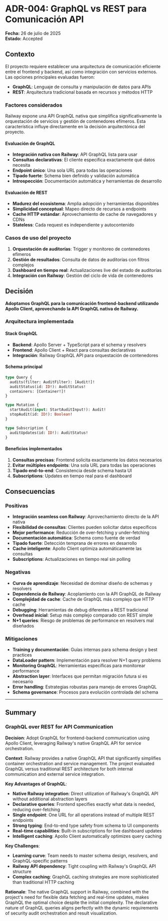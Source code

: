 # ADR-004: GraphQL vs REST para Comunicación API

**Fecha:** 26 de julio de 2025  
**Estado:** Accepted

## Contexto

El proyecto requiere establecer una arquitectura de comunicación eficiente entre el frontend y backend, así como integración con servicios externos. Las opciones principales evaluadas fueron:

- **GraphQL**: Lenguaje de consulta y manipulación de datos para APIs
- **REST**: Arquitectura tradicional basada en recursos y métodos HTTP

### Factores considerados

Railway expone una API GraphQL nativa que simplifica significativamente la orquestación de servicios y gestión de contenedores efímeros. Esta característica influye directamente en la decisión arquitectónica del proyecto.

#### Evaluación de GraphQL

- **Integración nativa con Railway**: API GraphQL lista para usar
- **Consultas declarativas**: El cliente especifica exactamente qué datos necesita
- **Endpoint único**: Una sola URL para todas las operaciones
- **Tipado fuerte**: Schema bien definido y validación automática
- **Introspección**: Documentación automática y herramientas de desarrollo

#### Evaluación de REST

- **Madurez del ecosistema**: Amplia adopción y herramientas disponibles
- **Simplicidad conceptual**: Mapeo directo de recursos a endpoints
- **Cache HTTP estándar**: Aprovechamiento de cache de navegadores y CDNs
- **Stateless**: Cada request es independiente y autocontenido

### Casos de uso del proyecto

1. **Orquestación de auditorías**: Trigger y monitoreo de contenedores efímeros
2. **Gestión de resultados**: Consulta de datos de auditorías con filtros complejos
3. **Dashboard en tiempo real**: Actualizaciones live del estado de auditorías
4. **Integración con Railway**: Gestión del ciclo de vida de contenedores

## Decisión

**Adoptamos GraphQL para la comunicación frontend-backend utilizando Apollo Client, aprovechando la API GraphQL nativa de Railway.**

### Arquitectura implementada

#### Stack GraphQL

- **Backend**: Apollo Server + TypeScript para el schema y resolvers
- **Frontend**: Apollo Client + React para consultas declarativas
- **Integración**: Railway GraphQL API para orquestación de contenedores

#### Schema principal

```graphql
type Query {
  audits(filter: AuditFilter): [Audit!]!
  auditStatus(id: ID!): AuditStatus!
  containers: [Container!]!
}

type Mutation {
  startAudit(input: StartAuditInput!): Audit!
  stopAudit(id: ID!): Boolean!
}

type Subscription {
  auditUpdates(id: ID!): AuditStatus!
}
```

#### Beneficios implementados

1. **Consultas precisas**: Frontend solicita exactamente los datos necesarios
2. **Evitar múltiples endpoints**: Una sola URL para todas las operaciones
3. **Tipado end-to-end**: Consistencia desde schema hasta UI
4. **Subscriptions**: Updates en tiempo real para el dashboard

## Consecuencias

### Positivas

- **Integración seamless con Railway**: Aprovechamiento directo de la API nativa
- **Flexibilidad de consultas**: Clientes pueden solicitar datos específicos
- **Mejor performance**: Reducción de over-fetching y under-fetching
- **Documentación automática**: Schema como fuente de verdad
- **Tipado fuerte**: Detección temprana de errores en desarrollo
- **Cache inteligente**: Apollo Client optimiza automáticamente las consultas
- **Subscriptions**: Actualizaciones en tiempo real sin polling

### Negativas

- **Curva de aprendizaje**: Necesidad de dominar diseño de schemas y resolvers
- **Dependencia de Railway**: Acoplamiento con la API GraphQL de Railway
- **Complejidad de cache**: Cache de GraphQL más complejo que HTTP cache
- **Debugging**: Herramientas de debug diferentes a REST tradicional
- **Overhead inicial**: Setup más complejo comparado con REST simple
- **N+1 queries**: Riesgo de problemas de performance en resolvers mal diseñados

### Mitigaciones

- **Training y documentación**: Guías internas para schema design y best practices
- **DataLoader pattern**: Implementación para resolver N+1 query problems
- **Monitoring GraphQL**: Herramientas específicas para monitorear performance
- **Abstraction layer**: Interfaces que permitan migración futura si es necesario
- **Error handling**: Estrategias robustas para manejo de errores GraphQL
- **Schema governance**: Procesos para evolución controlada del schema

---

## Summary

### GraphQL over REST for API Communication

**Decision**: Adopt GraphQL for frontend-backend communication using Apollo Client, leveraging Railway's native GraphQL API for service orchestration.

**Context**: Railway provides a native GraphQL API that significantly simplifies container orchestration and service management. The project evaluated GraphQL versus traditional REST architecture for both internal communication and external service integration.

**Key Advantages of GraphQL**:

- **Native Railway integration**: Direct utilization of Railway's GraphQL API without additional abstraction layers
- **Declarative queries**: Frontend specifies exactly what data is needed, reducing over-fetching
- **Single endpoint**: One URL for all operations instead of multiple REST endpoints
- **Strong typing**: End-to-end type safety from schema to UI components
- **Real-time capabilities**: Built-in subscriptions for live dashboard updates
- **Intelligent caching**: Apollo Client automatically optimizes query caching

**Key Challenges**:

- **Learning curve**: Team needs to master schema design, resolvers, and GraphQL-specific patterns
- **Railway API dependency**: Tight coupling with Railway's GraphQL API structure
- **Complex caching**: GraphQL caching strategies are more sophisticated than traditional HTTP caching

**Rationale**: The native GraphQL support in Railway, combined with the project's need for flexible data fetching and real-time updates, makes GraphQL the optimal choice despite the initial complexity. The declarative nature of GraphQL queries aligns perfectly with the dynamic requirements of security audit orchestration and result visualization.
